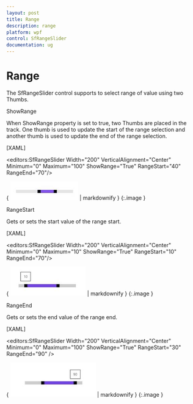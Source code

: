 ```yaml
---
layout: post
title: Range
description: range 
platform: wpf
control: SfRangeSlider 
documentation: ug
---
```


# Range 

The SfRangeSlider control supports to select range of value using two Thumbs.  

ShowRange  

When ShowRange property is set to true, two Thumbs are placed in the track. One thumb is used to update the start of the range selection and another thumb is used to update the end of the range selection.  



[XAML]

&lt;editors:SfRangeSlider Width="200" VerticalAlignment="Center" Minimum="0" Maximum="100" ShowRange="True" RangeStart="40" RangeEnd="70"/&gt;



{ ![](Range_images/Range_img1.jpeg) | markdownify }
{:.image }


RangeStart  

Gets or sets the start value of the range start.  

[XAML]

&lt;editors:SfRangeSlider Width="200" VerticalAlignment="Center" Minimum="0" Maximum="10" ShowRange="True" RangeStart="10" RangeEnd="70"/&gt;



{ ![](Range_images/Range_img2.jpeg) | markdownify }
{:.image }


RangeEnd 

Gets or sets the end value of the range end.  



[XAML]

&lt;editors:SfRangeSlider Width="200" VerticalAlignment="Center" Minimum="0" Maximum="100" ShowRange="True" RangeStart="30" RangeEnd="90"  /&gt;



{ ![](Range_images/Range_img3.jpeg) | markdownify }
{:.image }



